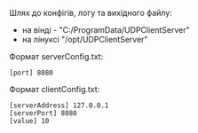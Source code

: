 Шлях до конфігів, логу та вихідного файлу:
- на вінді - "C:/ProgramData/UDPClientServer"
- на лінуксі "/opt/UDPClientServer"

Формат serverConfig.txt:
```
[port] 8080
```

Формат clientConfig.txt:
```
[serverAddress] 127.0.0.1
[serverPort] 8080
[value] 10
```